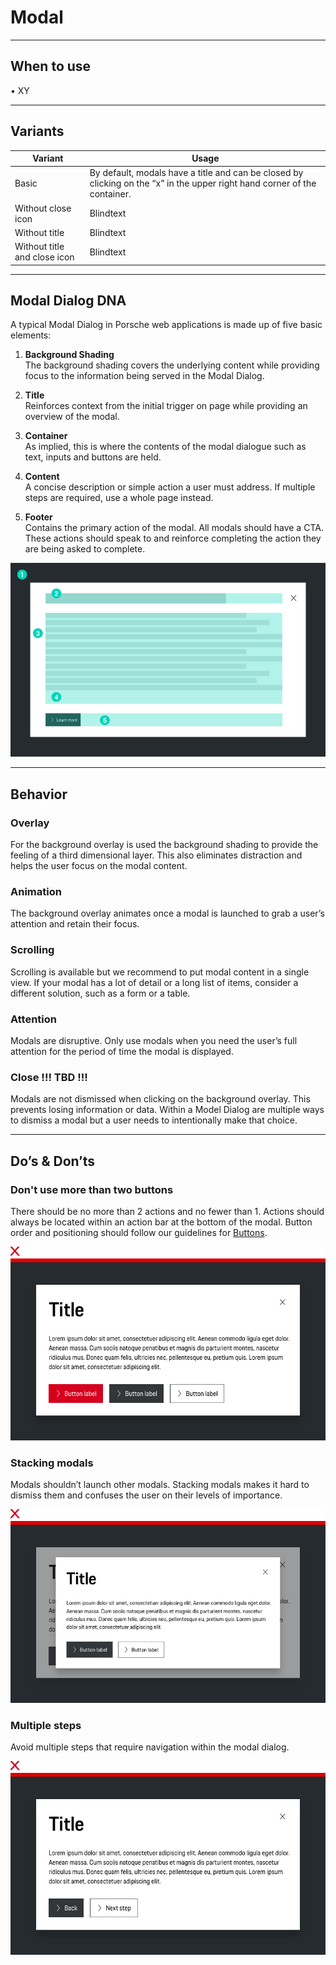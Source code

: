 # Modal

---

## When to use

  • XY

---

## Variants

| Variant | Usage |
|----|----|
| Basic | By default, modals have a title and can be closed by clicking on the “x” in the upper right hand corner of the container. |
| Without close icon | Blindtext |
| Without title | Blindtext |
| Without title and close icon | Blindtext |


---

## Modal Dialog DNA

A typical Modal Dialog in Porsche web applications is made up of five basic elements:

1. **Background Shading**  
  The background shading covers the underlying content while providing focus to the information being served in the Modal Dialog. 

2. **Title**  
  Reinforces context from the initial trigger on page while providing an overview of the modal.

3. **Container**  
  As implied, this is where the contents of the modal dialogue such as text, inputs and buttons are held.

4. **Content**  
  A concise description or simple action a user must address. If multiple steps are required, use a whole page instead.

5. **Footer**  
  Contains the primary action of the modal. All modals should have a CTA. These actions should speak to and reinforce completing the action they are being asked to complete.


![Modal Dialog anatomy](./assets/overlay-modal-dialog-anatomy.png)


---

## Behavior

### Overlay
For the background overlay is used the background shading to provide the feeling of a third dimensional layer. 
This also eliminates distraction and helps the user focus on the modal content.

### Animation
The background overlay animates once a modal is launched to grab a user’s attention and retain their focus.

### Scrolling
Scrolling is available but we recommend to put modal content in a single view. If your modal has a lot of detail or a 
long list of items, consider a different solution, such as a form or a table.

### Attention
Modals are disruptive. Only use modals when you need the user’s full attention for the period of time the modal is displayed.

### Close !!! TBD !!!
Modals are not dismissed when clicking on the background overlay. This prevents losing information or data. 
Within a Model Dialog are multiple ways to dismiss a modal but a user needs to intentionally make that choice.

---

## Do’s & Don’ts

### Don't use more than two buttons
There should be no more than 2 actions and no fewer than 1. Actions should always be located within an action bar at the bottom of the modal. 
Button order and positioning should follow our guidelines for [Buttons](#/patterns/buttons).

![Usage Buttons](./assets/modal-dialog-more-than-two-buttons.png)

### Stacking modals
Modals shouldn’t launch other modals. Stacking modals makes it hard to dismiss them and confuses the user on their levels of importance.

![Stacking modals](./assets/modal-stacking-modals.png)

### Multiple steps
Avoid multiple steps that require navigation within the modal dialog.

![Multiple steps](./assets/modal-multiple-steps.png)